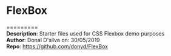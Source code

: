 # FlexBox  
=========  
**Description**: Starter files used for CSS Flexbox demo purposes  
**Author**: Donal D'silva on: 30/05/2019  
**Repo**: https://github.com/donyd/FlexBox
